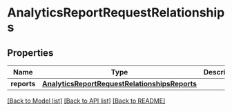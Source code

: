 # AnalyticsReportRequestRelationships

## Properties
Name | Type | Description | Notes
------------ | ------------- | ------------- | -------------
**reports** | [**AnalyticsReportRequestRelationshipsReports**](AnalyticsReportRequestRelationshipsReports.md) |  | [optional] 

[[Back to Model list]](../README.md#documentation-for-models) [[Back to API list]](../README.md#documentation-for-api-endpoints) [[Back to README]](../README.md)


